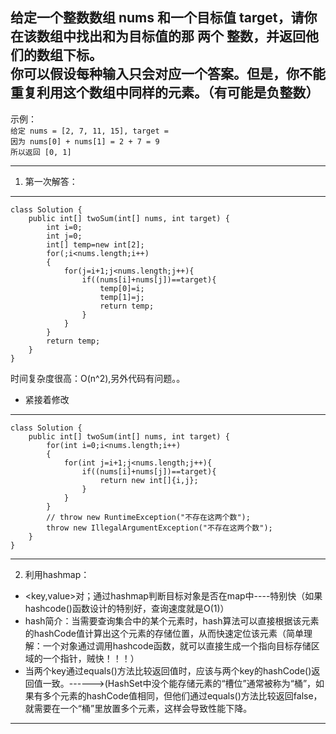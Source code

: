 给定一个整数数组 nums 和一个目标值 target，请你在该数组中找出和为目标值的那 两个 整数，并返回他们的数组下标。  
你可以假设每种输入只会对应一个答案。但是，你不能重复利用这个数组中同样的元素。（有可能是负整数）  
------
示例：  
`给定 nums = [2, 7, 11, 15], target = `  
`因为 nums[0] + nums[1] = 2 + 7 = 9`  
`所以返回 [0, 1]`  
***  
1. 第一次解答：  
***   

    class Solution {
        public int[] twoSum(int[] nums, int target) {
            int i=0;
            int j=0;
            int[] temp=new int[2];
            for(;i<nums.length;i++)
            {
                for(j=i+1;j<nums.length;j++){
                    if((nums[i]+nums[j])==target){
                        temp[0]=i;
                        temp[1]=j;
                        return temp;
                    }
                }
            }
            return temp;
        }
    }  
时间复杂度很高：O(n^2),另外代码有问题。。  
* 紧接着修改  
***
    class Solution {
        public int[] twoSum(int[] nums, int target) {
            for(int i=0;i<nums.length;i++)
            {
                for(int j=i+1;j<nums.length;j++){
                    if((nums[i]+nums[j])==target){
                        return new int[]{i,j};
                    }
                }
            }
            // throw new RuntimeException("不存在这两个数");
            throw new IllegalArgumentException("不存在这两个数");
        }
    }  
  
    
***  
2. 利用hashmap：  
* <key,value>对；通过hashmap判断目标对象是否在map中----特别快（如果hashcode()函数设计的特别好，查询速度就是O(1)）  
* hash简介：当需要查询集合中的某个元素时，hash算法可以直接根据该元素的hashCode值计算出这个元素的存储位置，从而快速定位该元素（简单理解：一个对象通过调用hashcode函数，就可以直接生成一个指向目标存储区域的一个指针，贼快！！！）  
* 当两个key通过equals()方法比较返回值时，应该与两个key的hashCode()返回值一致。------>(HashSet中没个能存储元素的“槽位”通常被称为“桶”，如果有多个元素的hashCode值相同，但他们通过equals()方法比较返回false，就需要在一个“桶”里放置多个元素，这样会导致性能下降。  
***  
